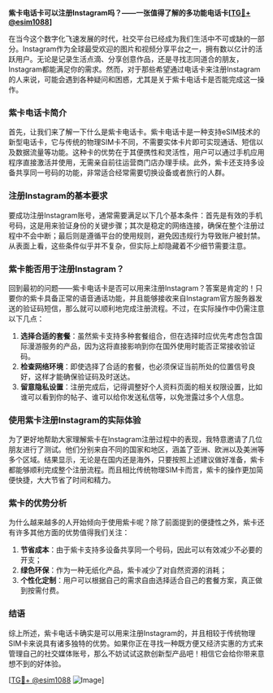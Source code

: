 **紫卡电话卡可以注册Instagram吗？——一张值得了解的多功能电话卡[[TG💪+ @esim1088](https://t.me/s/esim1088)]**

在当今这个数字化飞速发展的时代，社交平台已经成为我们生活中不可或缺的一部分。Instagram作为全球最受欢迎的图片和视频分享平台之一，拥有数以亿计的活跃用户。无论是记录生活点滴、分享创意作品，还是寻找志同道合的朋友，Instagram都能满足你的需求。然而，对于那些希望通过电话卡来注册Instagram的人来说，可能会遇到各种疑问和困惑，尤其是关于紫卡电话卡是否能完成这一操作。

### 紫卡电话卡简介

首先，让我们来了解一下什么是紫卡电话卡。紫卡电话卡是一种支持eSIM技术的新型电话卡，它与传统的物理SIM卡不同，不需要实体卡片即可实现通话、短信以及数据流量等功能。这种卡的优势在于其便携性和灵活性，用户可以通过手机应用程序直接激活并使用，无需亲自前往运营商门店办理手续。此外，紫卡还支持多设备共享同一号码的功能，非常适合经常需要切换设备或者旅行的人群。

### 注册Instagram的基本要求

要成功注册Instagram账号，通常需要满足以下几个基本条件：首先是有效的手机号码，这是用来验证身份的关键步骤；其次是稳定的网络连接，确保在整个注册过程中不会中断；最后则是遵循平台的使用规则，避免因违规行为导致账户被封禁。从表面上看，这些条件似乎并不复杂，但实际上却隐藏着不少细节需要注意。

### 紫卡能否用于注册Instagram？

回到最初的问题——紫卡电话卡是否可以用来注册Instagram？答案是肯定的！只要你的紫卡具备正常的语音通话功能，并且能够接收来自Instagram官方服务器发送的验证码短信，那么就可以顺利地完成注册流程。不过，在实际操作中仍需注意以下几点：

1. **选择合适的套餐**：虽然紫卡支持多种套餐组合，但在选择时应优先考虑包含国际漫游服务的产品，因为这将直接影响到你在国外使用时能否正常接收验证码。
2. **检查网络环境**：即使选择了合适的套餐，也必须保证当前所处的位置信号良好，这样才能确保验证码及时送达。
3. **留意隐私设置**：注册完成后，记得调整好个人资料页面的相关权限设置，比如谁可以看到你的帖子、谁可以给你发送私信等，以免泄露过多个人信息。

### 使用紫卡注册Instagram的实际体验

为了更好地帮助大家理解紫卡在Instagram注册过程中的表现，我特意邀请了几位朋友进行了测试。他们分别来自不同的国家和地区，涵盖了亚洲、欧洲以及美洲等多个区域。结果显示，无论是在国内还是海外，只要按照上述建议做好准备，紫卡都能够顺利完成整个注册流程。而且相比传统物理SIM卡而言，紫卡的操作更加简便快捷，大大节省了时间和精力。

### 紫卡的优势分析

为什么越来越多的人开始倾向于使用紫卡呢？除了前面提到的便捷性之外，紫卡还有许多其他方面的优势值得我们关注：

1. **节省成本**：由于紫卡支持多设备共享同一个号码，因此可以有效减少不必要的开支；
2. **绿色环保**：作为一种无纸化产品，紫卡减少了对自然资源的消耗；
3. **个性化定制**：用户可以根据自己的需求自由选择适合自己的套餐方案，真正做到按需付费。

### 结语

综上所述，紫卡电话卡确实是可以用来注册Instagram的，并且相较于传统物理SIM卡来说具有诸多独特的优势。如果你正在寻找一种既方便又经济实惠的方式来管理自己的社交媒体账号，那么不妨试试这款创新型产品吧！相信它会给你带来意想不到的好体验。

[[TG💪+ @esim1088](https://t.me/s/esim1088) ![Image](https://i.postimg.cc/4NQfJmqS/Snipaste-2025-05-13-00-14-12.png)]